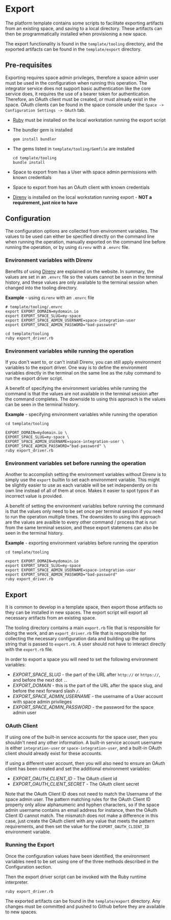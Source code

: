 # Export

The platform template contains some scripts to facilitate exporting artifacts from an existing space, and saving to a local directory. These artifacts can then be programmatically installed when provisioning a new space.

The export functionality is found in the `template/tooling` directory, and the exported artifacts can be found in the `template/export` directory.

## Pre-requisites

Exporting requires space admin privileges, therefore a space admin user must be used in the configuration when running this operation. The integrator service does not support basic authentication like the core service does, it requires the use of a bearer token for authentication. Therefore, an OAuth client must be created, or must already exist in the space. OAuth clients can be found in the space console under the `Space -> Configuration Settings -> OAuth` tab.

- [Ruby](https://www.ruby-lang.org/en/) must be installed on the local workstation running the export script
- The bundler gem is installed

  ```
  gem install bundler
  ```

- The gems listed in `template/tooling/Gemfile` are installed

  ```
  cd template/tooling
  bundle install
  ```

- Space to export from has a User with space admin permissions with known credentials
- Space to export from has an OAuth client with known credentials
- [Direnv](https://direnv.net/) is installed on the local workstation running export - **NOT a requirement, just nice to have**

## Configuration

The configuration options are collected from environment variables. The values to be used can either be specified directly on the command line when running the operation, manually exported on the command line before running the operation, or by using `direnv` with a `.envrc` file.

### Environment variables with Direnv

Benefits of using [Direnv](https://direnv.net/) are explained on the website. In summary, the values are set in an `.envrc` file so the values cannot be seen in the terminal history, and these values are only available to the terminal session when changed into the tooling directory.

**Example** - using `direnv` with an `.envrc` file

```
# template/tooling/.envrc
export EXPORT_DOMAIN=mydomain.io
export EXPORT_SPACE_SLUG=my-space
export EXPORT_SPACE_ADMIN_USERNAME=space-integration-user
export EXPORT_SPACE_ADMIN_PASSWORD="bad-password"
```

```
cd template/tooling
ruby export_driver.rb
```

### Environment variables while running the operation

If you don't want to, or can't install Direnv, you can still apply environment variables to the export driver. One way is to define the environment variables directly in the terminal on the same line as the ruby command to run the export driver script.

A benefit of specifying the environment variables while running the command is that the values are not available in the terminal session after the command completes. The downside to using this approach is the values can be seen in the terminal history.

**Example** - specifying environment variables while running the operation

```
cd template/tooling

EXPORT_DOMAIN=mydomain.io \
EXPORT_SPACE_SLUG=my-space \
EXPORT_SPACE_ADMIN_USERNAME=space-integration-user \
EXPORT_SPACE_ADMIN_PASSWORD="bad-password" \
ruby export_driver.rb
```

### Environment variables set before running the operation

Another to accomplish setting the environment variables without Direnv is to simply use the `export` builtin to set each environment variable. This might be slightly easier to use as each variable will be set independently on its own line instead of all of them at once. Makes it easier to spot typos if an incorrect value is provided.

A benefit of setting the environment variables before running the command is that the values only need to be set once per terminal session if you need to run the operation multiple times. The downsides to using this approach are the values are availble to every other command / process that is run from the same terminal session, and these export statemens can also be seen in the terminal history.

**Example** - exporting environment variables before running the operation

```
cd template/tooling

export EXPORT_DOMAIN=mydomain.io
export EXPORT_SPACE_SLUG=my-space
export EXPORT_SPACE_ADMIN_USERNAME=space-integration-user
export EXPORT_SPACE_ADMIN_PASSWORD="bad-password"
ruby export_driver.rb
```

## Export

It is common to develop in a template space, then export those artifacts so they can be installed in new spaces. The export script will export all necessary artifacts from an existing space.

The tooling directory contains a main `export.rb` file that is responsible for doing the work, and an `export_driver.rb` file that is responsible for collecting the necessary configuration data and building up the options string that is passed to `export.rb`. A user should not have to interact directly with the `export.rb` file.

In order to export a space you will need to set the following environment variables:

- _EXPORT_SPACE_SLUG_ - the part of the URL after `http://` or `https://`, and before the next dot `.`.
- _EXPORT_DOMAIN_ - this is the part of the URL after the space slug, and before the next forward slash `/`.
- _EXPORT_SPACE_ADMIN_USERNAME_ - the username of a User account with space admin privileges
- _EXPORT_SPACE_ADMIN_PASSWORD_ - the password for the space admin user

### OAuth Client

If using one of the built-in service accounts for the space user, then you shouldn't need any other information. A built-in service account username is either `integration-user` or `space-integration-user`, and a built-in OAuth client should already exist for these accounts.

If using a different user account, then you will also need to ensure an OAuth client has been created and set the additional environment variables:

- _EXPORT_OAUTH_CLIENT_ID_ - The OAuth client id
- _EXPORT_OAUTH_CLIENT_SECRET_ - The OAuth client secret

Note that the OAuth Client ID does not need to match the Username of the space admin user. The pattern matching rules for the OAuth Client ID property only allow alphanumeric and hyphen characters, so if the space admin username contains an email address for instance, then the OAuth Client ID cannot match. The mismatch does not make a difference in this case, just create the OAuth client with any value that meets the pattern requirements, and then set the value for the `EXPORT_OAUTH_CLIENT_ID` environment variable.

### Running the Export

Once the configuration values have been identified, the environment variables need to be set using one of the three methods described in the Configuration section.

Then the export driver script can be invoked with the Ruby runtime interpreter.

```
ruby export_driver.rb
```

The exported artifacts can be found in the `template/export` directory. Any changes must be committed and pushed to Github before they are available to new spaces.
